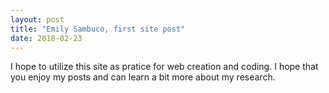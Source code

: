 ```yaml
---
layout: post
title: "Emily Sambuco, first site post"
date: 2018-02-23
---
```


I hope to utilize this site as pratice for web creation and coding. I hope that you enjoy my posts and can learn a bit more about my research. 
